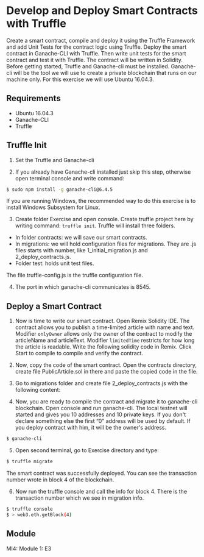 # Develop and Deploy Smart Contracts with Truffle
Create a smart contract, compile and deploy it using the Truffle Framework and add Unit Tests for the contract logic using Truffle. Deploy the smart contract in Ganache-CLI with Truffle. Then write unit tests for the smart contract and test it with Truffle. The contract will be written in Solidity. Before getting started, Truffle and Ganache-cli must be installed. Ganache-cli will be the tool we will use to create a private blockchain that runs on our machine only. 
For this exercise we will use Ubuntu 16.04.3.

## Requirements
*  Ubuntu 16.04.3
* Ganache-CLI
* Truffle

## Truffle Init
1.	Set the Truffle and Ganache-cli

2.	If you already have Ganache-cli installed just skip this step, otherwise open terminal console and write command:
```bash
$ sudo npm install -g ganache-cli@6.4.5
```
If you are running Windows, the recommended way to do this exercise is to install Windows Subsystem for Linux.

3.	Create folder Exercise and open console. Create truffle project here by writing command: `truffle init`. Truffle will install three folders. 
*	In folder contracts: we will save our smart contracts. 
*	In migrations: we will hold configuration files for migrations. They are .js files starts with number, like 1_initial_migration.js and 2_deploy_contracts.js.
*	Folder test: holds unit test files.

The file truffle-config.js is the truffle configuration file.

4. The port in which ganache-cli communicates is 8545. 
 
## Deploy a Smart Contract

1.	Now is time to write our smart contract. Open Remix Solidity IDE. The contract allows you to publish a time-limited article with name and text. Modifier `onlyOwner` allows only the owner of the contract to modify the articleName and articleText. Modifier `limitedTime` restricts for how long the article is readable. Write the following solidity code in Remix. Click Start to compile to compile and verify the contract.
 
2.	Now, copy the code of the smart contract. Open the contracts directory, create file PublicArticle.sol in there and pastе the copied code in the file.
 
3.	Go to migrations folder and create file 2_deploy_contracts.js with the following content:
 
4.	Now, you are ready to compile the contract and migrate it to ganache-cli blockchain. Open console and run ganache-cli. The local testnet will started and gives you 10 addresses and 10 private keys. If you don't declare something else the first “0” address will be used by default. If you deploy contract with him, it will be the owner's address.
```bash
$ ganache-cli
```
 
5.	Open second terminal, go to Exercise directory and type:
```bash
$ truffle migrate
```
The smart contract was successfully deployed. You can see the transaction number wrote in block 4 of the blockchain.

6.	Now run the truffle console and call the info for block 4.  There is the transaction number which we see in migration info.
```bash
$ truffle console
$ > web3.eth.getBlock(4)
```

## Module
MI4: Module 1: E3
